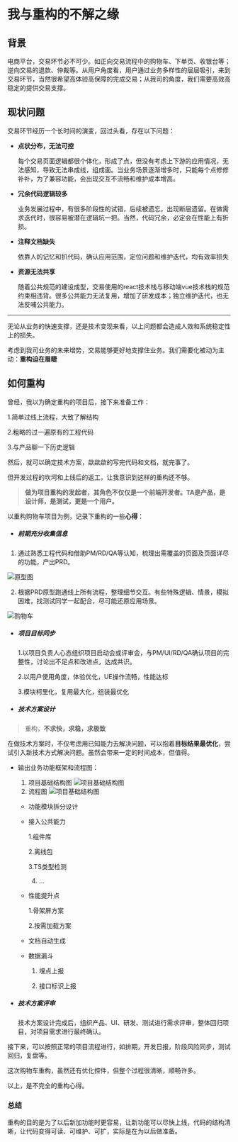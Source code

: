 # 我与重构的不解之缘

## 背景
电商平台，交易环节必不可少。如正向交易流程中的购物车、下单页、收银台等；逆向交易的退款、仲裁等。从用户角度看，用户通过业务多样性的层层吸引，来到交易环节，当然很希望高体验高保障的完成交易；从我司的角度，我们需要高效高稳定的提供交易支撑。

## 现状问题

交易环节经历一个长时间的演变，回过头看，存在以下问题：

- **点状分布，无法可控**

  每个交易页面逻辑都很个体化，形成了点，但没有考虑上下游的应用情况，无法感知，导致无法串成线，组成面。当业务场景逐渐增多时，只能每个点修修补补，为了兼容功能，会出现交互不流畅和维护成本增高。

- **冗余代码逻辑较多**

  业务发展过程中，有很多阶段性的试错，后续被遗忘，出现断层遗留。在做需求迭代时，很容易被潜在逻辑坑一把。当然，代码冗余，必定会在性能上有折损。

- **注释文档缺失**

  依靠人的记忆和扒代码，确认应用范围，定位问题和维护迭代，均有效率损失

- **资源无法共享**

  随着公共规范的建设成型，交易使用的react技术栈与移动端vue技术栈的规范约束相违背。很多公共能力无法复用，增加了研发成本；独立维护迭代，也无法反哺公共能力。

-------------------
无论从业务的快速支撑，还是技术变现来看，以上问题都会造成人效和系统稳定性上的损失。

考虑到我司业务的未来增势，交易能够更好地支撑住业务。我们需要化被动为主动：**重构迫在眉睫**

## 如何重构

  曾经，我以为确定重构的项目后，接下来准备工作：

  1.简单过线上流程，大致了解结构

  2.粗略的过一遍原有的工程代码

  3.与产品聊一下历史逻辑

  然后，就可以确定技术方案，歘歘歘的写完代码和文档，就完事了。

  但开发过程的坎坷和上线后的返工，让我意识到这样的重构还不够。

  >**做为项目重构的发起者，其角色不仅仅是一个前端开发者。TA是产品，是设计师，是测试，更是一个用户。**

  以重构购物车项目为例，记录下重构的一些**心得**：

- ##### 前期充分收集信息
 1. 通过熟悉工程代码和借助PM/RD/QA等认知，梳理出需覆盖的页面及页面详尽的功能，产出PRD。

![原型图](https://wangxiaohei-1305010039.cos.ap-beijing.myqcloud.com/img/1613645421940.jpg)

2. 根据PRD原型跑通线上所有流程，整理细节交互。有些特殊逻辑、情景，模拟困难，找测试同学一起配合，尽可能还原应用场景。

![购物车](https://wangxiaohei-1305010039.cos.ap-beijing.myqcloud.com/img/%E8%B4%AD%E7%89%A9%E8%BD%A6.jpeg)

- ##### 项目目标同步

  1.以项目负责人心态组织项目启动会或评审会，与PM/UI/RD/QA确认项目的完整性，讨论出不足点和改进点，达成共识。

  2.以用户使用角度，体验优化，UE操作流畅，性能达标

  3.模块柯里化，复用最大化，组装最优化

- ##### 技术方案设计

 > 重构，**不求快，求稳，求极致**

 在做技术方案时，不仅考虑用已知能力去解决问题，可以抱着**目标结果最优化**，尝试引入新技术方式解决问题。虽然会带来一定的时间成本，但值得。

- 输出业务功能框架和流程图：
	1. 项目基础结构图
	![项目基础结构图](https://wangxiaohei-1305010039.cos.ap-beijing.myqcloud.com/img/%E9%A1%B9%E7%9B%AE%E5%9F%BA%E7%A1%80%E7%BB%93%E6%9E%84%E5%9B%BE.jpg)
	2. 流程图
	![项目基础结构图](https://wangxiaohei-1305010039.cos.ap-beijing.myqcloud.com/img/%E6%B5%81%E7%A8%8B%E5%9B%BE.jpg)

  - 功能模块拆分设计


  - 接入公共能力

    1.组件库

    2.离线包

    3.TS类型检测

    4. ...

  - 性能提升点

    1.骨架屏方案

    2.按需加载方案

  - 文档自动生成
  - 数据漏斗

    1. 埋点上报

    2. 接口标识上报


- ##### 技术方案评审

	技术方案设计完成后，组织产品、UI、研发、测试进行需求评审，整体回归项目，对项目需求进行最终确认。


 接下来，可以按照正常的项目流程进行，如排期，开发日报，阶段风险同步，测试回归，复盘等。

 这次购物车重构，虽然还有优化控件，但整个过程很清晰，顺畅许多。

 以上，是不完全的重构心得。


### 总结
重构的目的是为了以后新加功能时更容易，让新功能可以尽快上线，代码的结构清晰，让代码变得可读、可维护、可扩，实际是在为以后做准备。

